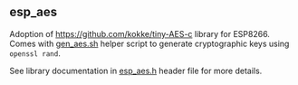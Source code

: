 ## esp_aes

Adoption of https://github.com/kokke/tiny-AES-c library for ESP8266.
Comes with [gen_aes.sh](../bin/gen_aes.sh) helper script to generate 
cryptographic keys using `openssl rand`. 

See library documentation in [esp_aes.h](include/esp_aes.h) header file 
for more details.
